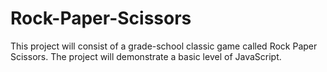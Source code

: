 # Rock-Paper-Scissors

This project will consist of a grade-school classic game called Rock Paper Scissors. The project will demonstrate a basic level of JavaScript.
